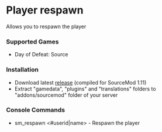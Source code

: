 # Player respawn

Allows you to respawn the player

### Supported Games

* Day of Defeat: Source

### Installation

* Download latest [release](https://github.com/dronelektron/player-respawn/releases) (compiled for SourceMod 1.11)
* Extract "gamedata", "plugins" and "translations" folders to "addons/sourcemod" folder of your server

### Console Commands

* sm_respawn <#userid|name> - Respawn the player
